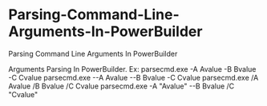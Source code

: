 # Parsing-Command-Line-Arguments-In-PowerBuilder
Parsing Command Line Arguments In PowerBuilder

Arguments Parsing In PowerBuilder.
Ex: 
	parsecmd.exe -A Avalue -B Bvalue -C Cvalue
	parsecmd.exe --A Avalue --B Bvalue -C Cvalue
	parsecmd.exe /A Avalue /B Bvalue /C Cvalue
	parsecmd.exe -A "Avalue" --B Bvalue /C "Cvalue"
	
